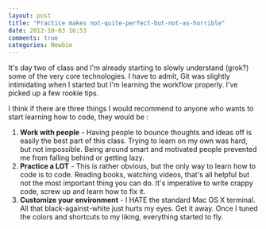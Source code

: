 ```yaml
---
layout: post
title: "Practice makes not-quite-perfect-but-not-as-horrible"
date: 2012-10-03 16:53
comments: true
categories: Newbie
---
```


It's day two of class and I'm already starting to slowly understand (grok?) some of the very core technologies. I have to admit, Git was slightly intimidating when I started but I'm learning the workflow properly. I've picked up a few rookie tips.

<!-- more -->

I think if there are three things I would recommend to anyone who wants to start learning how to code, they would be :

<ol>
	<li><strong>Work with people</strong> - Having people to bounce thoughts and ideas off is easily the best part of this class. Trying to learn on my own was hard, but not impossible. Being around smart and motivated people prevented me from falling behind or getting lazy.</li>
	<li> <strong>Practice a LOT</strong> - This is rather obvious, but the only way to learn how to code is to code. Reading books, watching videos, that's all helpful but not the most important thing you can do. It's imperative to write crappy code, screw up and learn how to fix it.</li>
	<li> <strong>Customize your environment</strong> - I HATE the standard Mac OS X terminal. All that black-against-white just hurts my eyes. Get it away. Once I tuned the colors and shortcuts to my liking, everything started to fly.</li>	
</ol>